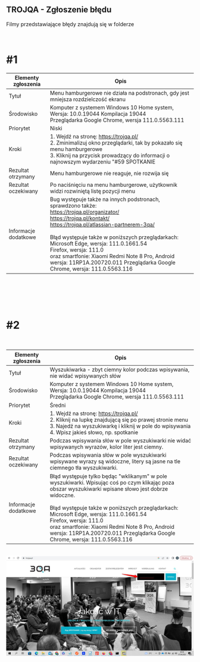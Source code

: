 ## TROJQA - Zgłoszenie błędu

Filmy przedstawiające błędy znajdują się w folderze

<br>

# #1

| Elementy zgłoszenia | Opis |
| -------------------------------- |  -------------------------------- |
| Tytuł | Menu hamburgerowe nie działa na podstronach, gdy jest mniejsza rozdzielczość ekranu |
| Środowisko | Komputer z systemem Windows 10 Home system, Wersja: 10.0.19044 Kompilacja 19044 <br> Przeglądarka Google Chrome, wersja 111.0.5563.111 |
| Priorytet	| Niski |
| Kroki| 1. Wejdź na stronę: https://trojqa.pl/ <br> 2. Zminimalizuj okno przeglądarki, tak by pokazało się menu hamburgerowe <br> 3. Kliknij na przycisk prowadzący do informacji o najnowszym wydarzeniu "#59 SPOTKANIE | 25.04.2023 | GPNT" <br> 4. Naciśnij na menu hamburgerowe |
| Rezultat otrzymany | Menu hamburgerowe nie reaguje, nie rozwija się |
| Rezultat oczekiwany |	Po naciśnięciu na menu hamburgerowe, użytkownik widzi rozwiniętą listę pozycji menu |
| Informacje dodatkowe | Bug występuje także na innych podstronach, sprawdzono także: <br> https://trojqa.pl/organizator/ <br> https://trojqa.pl/kontakt/ <br> https://trojqa.pl/atlassian-partnerem-3qa/ <br> <br> Błąd występuje także w poniższych przeglądarkach: <br> Microsoft Edge, wersja: 111.0.1661.54 <br> Firefox, wersja: 111.0 <br> oraz smartfonie: Xiaomi Redmi Note 8 Pro, Android wersja: 11RP1A.200720.011 Przeglądarka Google Chrome, wersja: 111.0.5563.116 |

 <br>
 <br>
 <br>
 <br>

 # #2

 <br>

| Elementy zgłoszenia | Opis |
| -------------------------------- |  -------------------------------- |
| Tytuł | Wyszukiwarka - zbyt ciemny kolor podczas wpisywania, nie widać wpisywanych słów |
| Środowisko | Komputer z systemem Windows 10 Home system, Wersja: 10.0.19044 Kompilacja 19044 <br> Przeglądarka Google Chrome, wersja 111.0.5563.111 |
| Priorytet	| Średni |
| Kroki| 1. Wejdź na stronę: https://trojqa.pl/ <br> 2. Kliknij na lupkę znajdującą się po prawej stronie menu <br> 3. Najedź na wyszukiwarkę i kliknij w pole do wpisywania <br> 4. Wpisz jakieś słowo, np. spotkanie |
| Rezultat otrzymany | Podczas wpisywania słów w pole wyszukiwarki nie widać wpisywanych wyrazów, kolor liter jest ciemny. |
| Rezultat oczekiwany |	Podczas wpisywania słów w pole wyszukiwarki wpisywane wyrazy są widoczne, litery są jasne na tle ciemnego tła wyszukiwarki. |
| Informacje dodatkowe | Błąd występuje tylko będąc "wklikanym" w pole wyszukiwarki. Wpisując coś po czym klikając poza obszar wyszukiwarki wpisane słowo jest dobrze widoczne. <br> <br> Błąd występuje także w poniższych przeglądarkach: <br> Microsoft Edge, wersja: 111.0.1661.54 <br> Firefox, wersja: 111.0 <br> oraz smartfonie: Xiaomi Redmi Note 8 Pro, Android wersja: 11RP1A.200720.011 Przeglądarka Google Chrome, wersja: 111.0.5563.116 |

<br>
<img src="img/Trojqa.jpg">